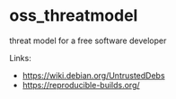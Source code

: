 # oss_threatmodel
threat model for a free software developer

Links:
- https://wiki.debian.org/UntrustedDebs
- https://reproducible-builds.org/
